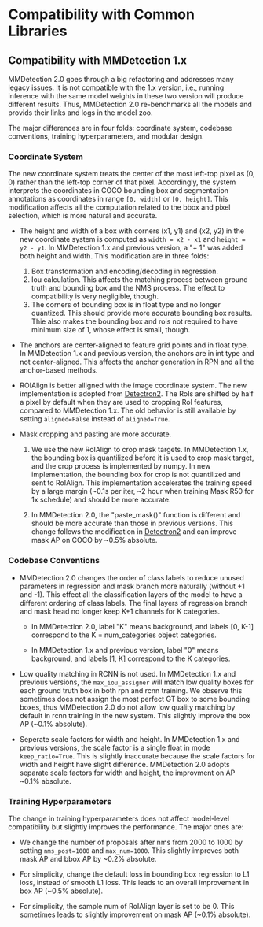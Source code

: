 # Compatibility with Common Libraries

## Compatibility with MMDetection 1.x
MMDetection 2.0 goes through a big refactoring and addresses many legacy issues. It is not compatible with the 1.x version, i.e., running inference with the same model weights in these two version will produce different results. Thus, MMDetection 2.0 re-benchmarks all the models and provids their links and logs in the model zoo. 

The major differences are in four folds: coordinate system, codebase conventions, training hyperparameters, and modular design.

### Coordinate System
The new coordinate system treats the center of the most left-top pixel as (0, 0) rather than the left-top corner of that pixel.
Accordingly, the system interprets the coordinates in COCO bounding box and segmentation annotations as coordinates in range `[0, width]` or `[0, height]`.
This modification affects all the computation related to the bbox and pixel selection,
which is more natural and accurate.

- The height and width of a box with corners (x1, y1) and (x2, y2) in the new coordinate system is computed as `width = x2 - x1` and `height = y2 - y1`.
In MMDetection 1.x and previous version, a "+ 1" was added both height and width.
This modification are in three folds:

  1. Box transformation and encoding/decoding in regression.
  2. Iou calculation. This affects the matching process between ground truth and bounding box and the NMS process. The effect to compatibility is very negligible, though.
  3. The corners of bounding box is in float type and no longer quantized. This should provide more accurate bounding box results. Thie also makes the bounding box and rois not required to have minimum size of 1, whose effect is small, though.

- The anchors are center-aligned to feature grid points and in float type.
In MMDetection 1.x and previous version, the anchors are in int type and not center-aligned.
This affects the anchor generation in RPN and all the anchor-based methods.

- ROIAlign is better alligned with the image coordinate system. The new implementation is adopted from [Detectron2](https://github.com/facebookresearch/detectron2/tree/master/detectron2/layers/csrc/ROIAlign).
The RoIs are shifted by half a pixel by default when they are used to cropping RoI features, compared to MMDetection 1.x.
The old behavior is still available by setting `aligned=False` instead of `aligned=True`.

- Mask cropping and pasting are more accurate.

  1. We use the new RoIAlign to crop mask targets. In MMDetection 1.x, the bounding box is quantilized before it is used to crop mask target, and the crop process is implemented by numpy. In new implementation, the bounding box for crop is not quantilized and sent to RoIAlign. This implementation accelerates the training speed by a large margin (~0.1s per iter, ~2 hour when training Mask R50 for 1x schedule) and should be more accurate.

  2. In MMDetection 2.0, the "paste_mask()" function is different and should be more accurate than those in previous versions. This change follows the modification in [Detectron2](https://github.com/facebookresearch/detectron2/blob/master/detectron2/structures/masks.py) and can improve mask AP on COCO by ~0.5% absolute.

### Codebase Conventions

- MMDetection 2.0 changes the order of class labels to reduce unused parameters in regression and mask branch more naturally (without +1 and -1).
This effect all the classification layers of the model to have a different ordering of class labels. The final layers of regression branch and mask head no longer keep K+1 channels for K categories.

  - In MMDetection 2.0, label "K" means background, and labels [0, K-1] correspond to the K = num_categories object categories.

  - In MMDetection 1.x and previous version, label "0" means background, and labels [1, K] correspond to the K categories.

- Low quality matching in RCNN is not used. In MMDetection 1.x and previous versions, the `max_iou_assigner` will match low quality boxes for each ground truth box in both rpn and rcnn training. We observe this sometimes does not assign the most perfect GT box to some bounding boxes,
thus MMDetection 2.0 do not allow low quality matching by default in rcnn training in the new system. This slightly improve the box AP (~0.1% absolute).

- Seperate scale factors for width and height. In MMDetection 1.x and previous versions, the scale factor is a single float in mode `keep_ratio=True`. This is slightly inaccurate because the scale factors for width and height have slight difference. MMDetection 2.0 adopts separate scale factors for width and height, the improvment on AP ~0.1% absolute.

### Training Hyperparameters

The change in training hyperparameters does not affect
model-level compatibility but slightly improves the performance. The major ones are:

- We change the number of proposals after nms  from 2000 to 1000 by setting `nms_post=1000` and `max_num=1000`.
This slightly improves both mask AP and bbox AP by ~0.2% absolute.

- For simplicity,  change the default loss in bounding box regression to L1 loss, instead of smooth L1 loss. This leads to an overall improvement in box AP (~0.5% absolute).

- For simplicity, the sample num of RoIAlign layer is set to be 0. This sometimes leads to slightly improvement on mask AP (~0.1% absolute).
